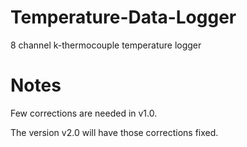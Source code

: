 # Temperature-Data-Logger
8 channel k-thermocouple temperature logger

# Notes
Few corrections are needed in v1.0.

The version v2.0 will have those corrections fixed.
